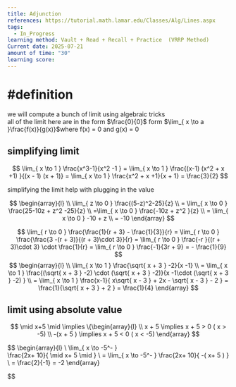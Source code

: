 ```yaml
---
title: Adjunction
references: https://tutorial.math.lamar.edu/Classes/Alg/Lines.aspx
tags:
  - In_Progress
learning method: Vault + Read + Recall + Practice  (VRRP Method)
Current date: 2025-07-21
amount of time: "30"
learning score:
---
```

# #definition  
we will compute a bunch of limit using algebraic tricks  
all of the limit here are in the form $\frac{0}{0}$ form $\lim_{ x \to a }\frac{f(x)}{g(x)}$where f(x)  = 0 and g(x) = 0 

## simplifying limit  
$$
\lim_{ x \to 1 } \frac{x^3-1}{x^2  -1 } = \lim_{ x \to 1 } \frac{(x-1) (x^2 + x +1)  }{(x - 1) (x + 1)}   = \lim_{ x \to 1 }  \frac{x^2 + x +1}{x + 1}  = \frac{3}{2}
$$

simplifying the limit  help with plugging in the value 

$$
\begin{array}{l}  \\
\lim_{ z \to 0 }   \frac{(5-z)^2-25}{z}  \\
 = \lim_{ x \to 0 } \frac{25-10z + z^2  -25}{z}   \\
=\lim_{ x \to 0 } \frac{-10z + z^2 }{z}   \\
=  \lim_{ x \to 0 }  -10 + z \\
 =  -10 
\end{array}
$$


$$
\lim_{ r \to 0 }   \frac{\frac{1}{r + 3}  - \frac{1}{3}}{r}   =  \lim_{ r \to 0 } \frac{\frac{3 -(r + 3)}{(r + 3)\cdot 3}}{r}  =  \lim_{ r \to 0 } \frac{-r }{(r + 3)\cdot 3} \cdot \frac{1}{r}   =  \lim_{ r \to 0 }  \frac{-1}{3r + 9}   =  - \frac{1}{9}
$$
$$
\begin{array}{l}   \\
\lim_{ x \to 1  }  \frac{\sqrt{ x + 3 }   -2}{x -1}     \\
= \lim_{ x \to 1  }  \frac{(\sqrt{ x + 3 }   -2) \cdot (\sqrt{ x + 3 }   -2)}{x -1\cdot (\sqrt{ x + 3 }   -2) }      \\
 = \lim_{ x \to 1  }  \frac{x-1}{ x\sqrt{ x  - 3 }  + 2x - \sqrt{ x - 3  } - 2 }  =  \frac{1}{\sqrt{ x  + 3  }   + 2  }  = \frac{1}{4}
\end{array}
$$
## limit using absolute value 

$$
\mid x+5 \mid  \implies  \{\begin{array}{l} \\
x + 5  \implies   x   +  5 > 0 ( x > -5) \\
-(x + 5 )  \implies  x + 5 < 0 ( x < -5) 
\end{array}
$$

$$
\begin{array}{l} \\
\lim_{  x \to -5^- }    
  \frac{2x+ 10}{ \mid x+ 5 \mid }  \\
= \lim_{  x \to -5^- }    \frac{2x+ 10}{ -( x+ 5 ) }    \\
= \frac{2}{-1}   = -2 
\end{array}

$$